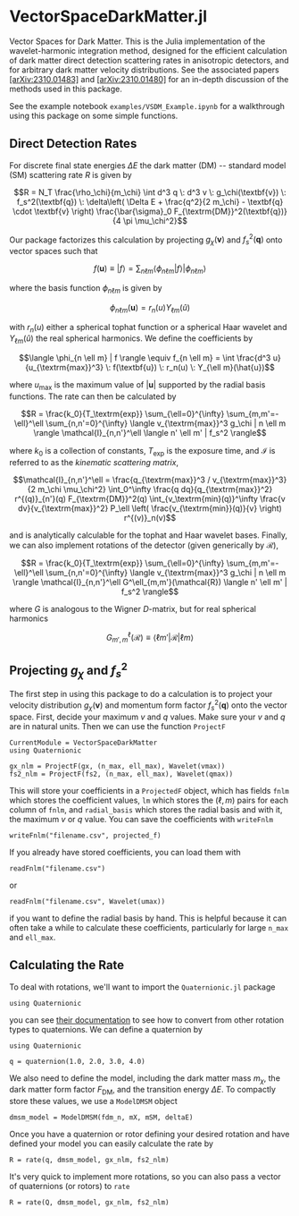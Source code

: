 # VectorSpaceDarkMatter.jl

Vector Spaces for Dark Matter. This is the Julia implementation  of the wavelet-harmonic integration method, designed for the efficient calculation of dark matter direct detection scattering rates in anisotropic detectors, and for arbitrary dark matter velocity distributions. See the associated papers [[arXiv:2310.01483]](https://arxiv.org/abs/2310.01483) and [[arXiv:2310.01480]](https://arxiv.org/abs/2310.01480) for an in-depth discussion of the methods used in this package.

See the example notebook `examples/VSDM_Example.ipynb` for a walkthrough using this package on some simple functions.

## Direct Detection Rates

For discrete final state energies $\Delta E$ the dark matter (DM) -- standard model (SM) scattering rate $R$ is given by

```math
R = N_T \frac{\rho_\chi}{m_\chi} \int d^3 q \: d^3 v \: g_\chi(\textbf{v}) \: f_s^2(\textbf{q}) \: \delta\left( \Delta E + \frac{q^2}{2 m_\chi} - \textbf{q} \cdot \textbf{v} \right) \frac{\bar{\sigma}_0 F_{\textrm{DM}}^2(\textbf{q})}{4 \pi \mu_\chi^2}
```

Our package factorizes this calculation by projecting $g_\chi(\textbf{v})$ and $f_s^2(\textbf{q})$ onto vector spaces such that

```math
f(\textbf{u}) \equiv |f\rangle = \sum_{n \ell m} \langle \phi_{n \ell m} | f \rangle | \phi_{n \ell m} \rangle
```

where the basis function $\phi_{n \ell m}$ is given by

```math
\phi_{n \ell m}(\textbf{u}) = r_n(u) Y_{\ell m}(\hat{u})
```

with $r_n(u)$ either a spherical tophat function or a spherical Haar wavelet and $Y_{\ell m}(\hat{u})$ the real spherical harmonics. We define the coefficients by

```math
\langle \phi_{n \ell m} | f \rangle \equiv f_{n \ell m} = \int \frac{d^3 u}{u_{\textrm{max}}^3} \: f(\textbf{u}) \: r_n(u) \: Y_{\ell m}(\hat{u})
```

where $u_\textrm{max}$ is the maximum value of $|\textbf{u}|$ supported by the radial basis functions. The rate can then be calculated by

```math
R = \frac{k_0}{T_\textrm{exp}} \sum_{\ell=0}^{\infty} \sum_{m,m'=-\ell}^\ell \sum_{n,n'=0}^{\infty} \langle v_{\textrm{max}}^3 g_\chi | n \ell m \rangle \mathcal{I}_{n,n'}^\ell \langle n' \ell m' | f_s^2 \rangle
```

where $k_0$ is a collection of constants, $T_\textrm{exp}$ is the exposure time, and $\mathcal{I}$ is referred to as the *kinematic scattering matrix*,

```math
\mathcal{I}_{n,n'}^\ell = \frac{q_{\textrm{max}}^3 / v_{\textrm{max}}^3}{2 m_\chi \mu_\chi^2} \int_0^\infty \frac{q dq}{q_{\textrm{max}}^2} r^{(q)}_{n'}(q) F_{\textrm{DM}}^2(q) \int_{v_\textrm{min}(q)}^\infty \frac{v dv}{v_{\textrm{max}}^2} P_\ell \left( \frac{v_{\textrm{min}}(q)}{v} \right) r^{(v)}_n(v)
```

and is analytically calculable for the tophat and Haar wavelet bases. Finally, we can also implement rotations of the detector (given generically by $\mathcal{R}$),

```math
R = \frac{k_0}{T_\textrm{exp}} \sum_{\ell=0}^{\infty} \sum_{m,m'=-\ell}^\ell \sum_{n,n'=0}^{\infty} \langle v_{\textrm{max}}^3 g_\chi | n \ell m \rangle \mathcal{I}_{n,n'}^\ell G^\ell_{m,m'}(\mathcal{R}) \langle n' \ell m' | f_s^2 \rangle
```

where $G$ is analogous to the Wigner $D$-matrix, but for real spherical harmonics

```math
G_{m',m}^\ell(\mathcal{R}) \equiv \langle \ell m' | \mathcal{R} | \ell m \rangle
```

## Projecting $g_\chi$ and $f_s^2$

The first step in using this package to do a calculation is to project your velocity distribution $g_\chi(\textbf{v})$ and momentum form factor $f_s^2(\textbf{q})$ onto the vector space. First, decide your maximum $v$ and $q$ values. Make sure your $v$ and $q$ are in natural units. Then we can use the function `ProjectF`

```@meta
CurrentModule = VectorSpaceDarkMatter
using Quaternionic
```

```
gx_nlm = ProjectF(gx, (n_max, ell_max), Wavelet(vmax))
fs2_nlm = ProjectF(fs2, (n_max, ell_max), Wavelet(qmax))
```

This will store your coefficients in a `ProjectedF` object, which has fields `fnlm` which stores the coefficient values, `lm` which stores the $(\ell,m)$ pairs for each column of `fnlm`, and `radial_basis` which stores the radial basis and with it, the maximum $v$ or $q$ value. You can save the coefficients with `writeFnlm`

```
writeFnlm("filename.csv", projected_f)
```

If you already have stored coefficients, you can load them with

```
readFnlm("filename.csv")
```

or

```
readFnlm("filename.csv", Wavelet(umax))
```

if you want to define the radial basis by hand. This is helpful because it can often take a while to calculate these coefficients, particularly for large `n_max` and `ell_max`.

## Calculating the Rate

To deal with rotations, we'll want to import the `Quaternionic.jl` package

```
using Quaternionic
```

you can see [their documentation](https://moble.github.io/Quaternionic.jl/stable/) to see how to convert from other rotation types to quaternions. We can define a quaternion by

```@setup abc
using Quaternionic
```

```@repl abc
q = quaternion(1.0, 2.0, 3.0, 4.0)
```

We also need to define the model, including the dark matter mass $m_\chi$, the dark matter form factor $F_{\textrm{DM}}$, and the transition energy $\Delta E$. To compactly store these values, we use a `ModelDMSM` object

```
dmsm_model = ModelDMSM(fdm_n, mX, mSM, deltaE)
```

Once you have a quaternion or rotor defining your desired rotation and have defined your model you can easily calculate the rate by

```
R = rate(q, dmsm_model, gx_nlm, fs2_nlm)
```

It's very quick to implement more rotations, so you can also pass a vector of quaternions (or rotors) to `rate`

```
R = rate(Q, dmsm_model, gx_nlm, fs2_nlm)
```